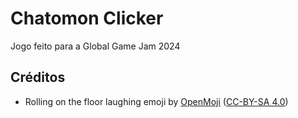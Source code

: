 # Chatomon Clicker
Jogo feito para a Global Game Jam 2024


## Créditos
- Rolling on the floor laughing emoji by [OpenMoji](https://github.com/hfg-gmuend/openmoji) ([CC-BY-SA 4.0](https://creativecommons.org/licenses/by-sa/4.0/))
